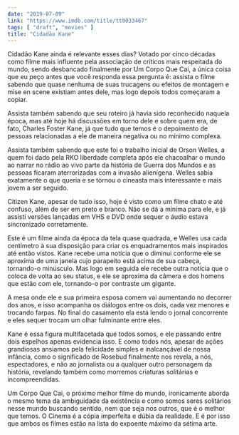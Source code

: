 ```yaml
---
date: "2019-07-09"
link: "https://www.imdb.com/title/tt0033467"
tags: [ "draft", "movies" ]
title: "Cidadão Kane"
---
```

Cidadão Kane ainda é relevante esses dias? Votado por cinco décadas como filme mais influente pela associação de críticos mais respeitada do mundo, sendo desbancado finalmente por Um Corpo Que Cai, a única coisa que eu peço antes que você responda essa pergunta é: assista o filme sabendo que quase nenhuma de suas trucagens ou efeitos de montagem e mise en scene existiam antes dele, mas logo depois todos começaram a copiar.

Assista também sabendo que seu roteiro já havia sido reconhecido naquela época, mas até hoje há discussões em torno dele e sobre quem era, de fato, Charles Foster Kane, já que tudo que temos é o depoimento de pessoas relacionadas a ele de maneira negativa ou no mínimo complexa.

Assista também sabendo que este foi o trabalho inicial de Orson Welles, a quem foi dado pela RKO liberdade completa após ele chacoalhar o mundo ao narrar no rádio ao vivo parte da história de Guerra dos Mundos e as pessoas ficaram aterrorizadas com a invasão alienígena. Welles sabia exatamente o que queria e se tornou o cineasta mais interessante e mais jovem a ser seguido.

Citizen Kane, apesar de tudo isso, hoje é visto como um filme chato e até confuso, além de ser em preto e branco. Não se dá a mínima para ele, e já assisti versões lançadas em VHS e DVD onde sequer o áudio estava sincronizado corretamente.

Este é um filme ainda da época da tela quase quadrada, e Welles usa cada centímetro à sua disposição para criar os enquadramentos mais inspirados até então vistos. Kane recebe uma notícia que o diminui conforme ele se aproxima de uma janela cujo parapeito está acima de sua cabeça, tornando-o minúsculo. Mas logo em seguida ele recebe outra notícia que o coloca de volta ao seu status, e ele se aproxima da câmera e dos homens que estão com ele, tornando-o por contraste um gigante.

A mesa onde ele e sua primeira esposa comem vai aumentando no decorrer dos anos, e isso acompanha os diálogos entre os dois, cada vez menores e trocando farpas. No final do casamento ela está lendo o jornal concorrente e eles sequer trocam um olhar fulminante entre eles.

Kane é essa figura multifacetada que todos somos, e ele passando entre dois espelhos apenas evidencia isso. E como todos nós, apesar de ações grandiosas ansiamos pela felicidade simples e inalcançável de nossa infância, como o significado de Rosebud finalmente nos revela, a nós, espectadores, e não ao jornalista ou a qualquer outro personagem da história, revelando também como morremos criaturas solitárias e incompreendidas.

Um Corpo Que Cai, o próximo melhor filme do mundo, ironicamente aborda o mesmo tema da ambiguidade da existência e como somos seres solitários nesse mundo buscando sentido, nem que seja nos outros, que é o melhor que temos. O Cinema é a cópia imperfeita e dúbia da realidade. E é por isso que ambos os filmes estão na lista do expoente máximo da sétima arte.
